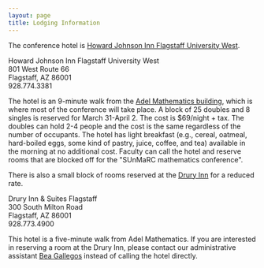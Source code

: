 ```yaml
---
layout: page
title: Lodging Information
---
```


The conference hotel is [Howard Johnson Inn Flagstaff University West](https://www.wyndhamhotels.com/hojo/flagstaff-arizona/howard-johnson-inn-flagstaff-university-west/overview?CID=LC:HJ:20160927:Rio:Local&iata=00065402 ).

<p>
Howard Johnson Inn Flagstaff University West<br />
801 West Route 66<br />
Flagstaff, AZ  86001<br />
928.774.3381
</p>

The hotel is an 9-minute walk from the [Adel Mathematics building](https://www.google.com/maps/place/Adel+Mathematics+Center/@35.1908567,-111.6583235,17z/data=!3m1!4b1!4m5!3m4!1s0x872d8f6796f65c15:0x63271913fc89653a!8m2!3d35.1908567!4d-111.6561348), which is where most of the conference will take place. A block of 25 doubles and 8 singles is reserved for March 31-April 2.  The cost is $69/night + tax.  The doubles can hold 2-4 people and the cost is the same regardless of the number of occupants.  The hotel has light breakfast (e.g., cereal, oatmeal, hard-boiled eggs, some kind of pastry, juice, coffee, and tea) available in the morning at no additional cost. Faculty can call the hotel and reserve rooms that are blocked off for the "SUnMaRC mathematics conference".

There is also a small block of rooms reserved at the [Drury Inn](https://www.druryhotels.com/locations/flagstaff-az/) for a reduced rate.  

<p>
Drury Inn & Suites Flagstaff<br />
300 South Milton Road<br />
Flagstaff, AZ  86001<br />
928.773.4900
</p>

This hotel is a five-minute walk from Adel Mathematics. If you are interested in reserving a room at the Drury Inn, please contact our administrative assistant [Bea Gallegos](emailto:Beatrice.Gallegos@nau.edu) instead of calling the hotel directly.
